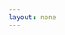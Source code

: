 ```yaml
---
layout: none
---
```


<RedoclyAPIBlock src="https://developer-stage.adobe.com/redocly-test/openapi/generative_fill.json" width="600px" codeBlock="tokens: { punctuation: { color: 'red' }}" disableSidebar disableSearch />
